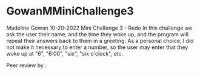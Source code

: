 # GowanMMiniChallenge3
Madeline Gowan
10-20-2022
Mini Challenge 3 - Redo
In this challenge we ask the user their name, and the time they woke up, and the program will repeat their answers back to them in a greeting. As a personal choice, I did not make it necessary to enter a number, so the user may enter that they woke up at "6", "6:00", "six", "six o'clock", etc.

Peer review by : 
